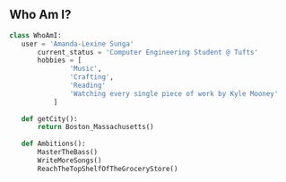  ## Who Am I?
 ```python
 class WhoAmI:
 	user = 'Amanda-Lexine Sunga'
		current_status = 'Computer Engineering Student @ Tufts'
		hobbies = [
				'Music',
				'Crafting',
				'Reading'
				'Watching every single piece of work by Kyle Mooney'
			]
	
	def getCity():
		return Boston_Massachusetts()
	
	def Ambitions():
		MasterTheBass()
		WriteMoreSongs()
		ReachTheTopShelfOfTheGroceryStore()
	
 ```

<!---
amandalexine/amandalexine is a ✨ special ✨ repository because its `README.md` (this file) appears on your GitHub profile.
You can click the Preview link to take a look at your changes.
--->

